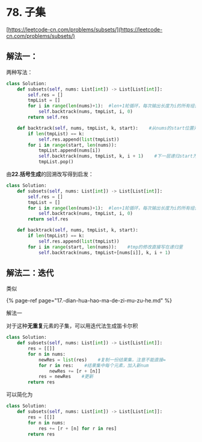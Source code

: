 # 78. 子集

[https://leetcode-cn.com/problems/subsets/](https://leetcode-cn.com/problems/subsets/)

## 解法一：

两种写法：

```python
class Solution:
    def subsets(self, nums: List[int]) -> List[List[int]]:
        self.res = []
        tmpList = []
        for i in range(len(nums)+1):  #len+1轮循环，每次输出长度为i的所有组合
            self.backtrack(nums, tmpList, i, 0)
        return self.res

    def backtrack(self, nums, tmpList, k, start):    #从nums的start位置开始取
        if len(tmpList) == k:
            self.res.append(list(tmpList))
        for i in range(start, len(nums)):
            tmpList.append(nums[i])
            self.backtrack(nums, tmpList, k, i + 1)    #下一层递归start为i+1
            tmpList.pop()
```

由**22.括号生成**的回溯改写得到启发：

```python
class Solution:
    def subsets(self, nums: List[int]) -> List[List[int]]:
        self.res = []
        tmpList = []
        for i in range(len(nums)+1):  #len+1轮循环，每次输出长度为i的所有组合
            self.backtrack(nums, tmpList, i, 0)
        return self.res

    def backtrack(self, nums, tmpList, k, start):
        if len(tmpList) == k:
            self.res.append(list(tmpList))
        for i in range(start, len(nums)):    #tmp的修改直接写在递归里
            self.backtrack(nums, tmpList+[nums[i]], k, i + 1)
```

## 解法二：迭代

类似

{% page-ref page="17.-dian-hua-hao-ma-de-zi-mu-zu-he.md" %}

解法一

对于这种**无重复**元素的子集，可以用迭代法生成笛卡尔积

```python
class Solution:
    def subsets(self, nums: List[int]) -> List[List[int]]:
        res = [[]]
        for n in nums:
            newRes = list(res)    #复制一份结果集，注意不能直接=
            for r in res:    #结果集中每个元素，加入新num
                newRes += [r + [n]]
            res = newRes    #更新
        return res
```

可以简化为

```python
class Solution:
    def subsets(self, nums: List[int]) -> List[List[int]]:
        res = [[]]
        for n in nums:
            res += [r + [n] for r in res]
        return res
```

